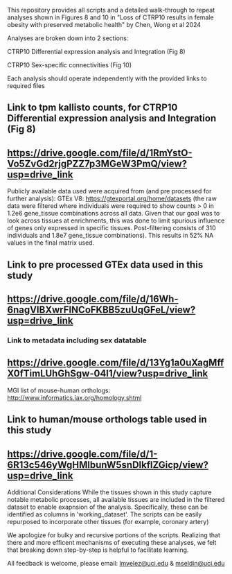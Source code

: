 
This repository provides all scripts and a detailed walk-through to repeat analyses shown in Figures 8 and 10 in "Loss of CTRP10 results in female obesity with preserved metabolic health" by Chen, Wong et al 2024


Analyses are broken down into 2 sections:

CTRP10 Differential expression analysis and Integration (Fig 8)

CTRP10 Sex-specific connectivities (Fig 10)

Each analysis should operate independently with the provided links to required files

## Link to tpm kallisto counts, for CTRP10 Differential expression analysis and Integration (Fig 8)
## https://drive.google.com/file/d/1RmYstO-Vo5ZvGd2rjgPZZ7p3MGeW3PmQ/view?usp=drive_link

Publicly available data used were acquired from (and pre processed for further analysis):
GTEx V8: https://gtexportal.org/home/datasets (the raw data were filtered where individuals were required to show counts > 0 in 1.2e6 gene_tissue combinations across all data. Given that our goal was to look across tissues at enrichments, this was done to limit spurious influence of genes only expressed in specific tissues. Post-filtering consists of 310 individuals and 1.8e7 gene_tissue combinations). This results in 52% NA values in the final matrix used.
## Link to pre processed GTEx data used in this study
## https://drive.google.com/file/d/16Wh-6nagVIBXwrFINCoFKBB5zuUqGFeL/view?usp=drive_link
### Link to metadata including sex datatable
## https://drive.google.com/file/d/13Yg1a0uXagMffX0fTimLUhGhSgw-04I1/view?usp=drive_link

MGI list of mouse-human orthologs: http://www.informatics.jax.org/homology.shtml
## Link to human/mouse orthologs table used in this study
## https://drive.google.com/file/d/1-6R13c546yWgHMlbunW5snDlkflZGicp/view?usp=drive_link

Additional Considerations
While the tissues shown in this study capture notable metabolic processes, all available tissues are included in the filtered dataset to enable exapnsion of the analysis. Specifically, these can be identified as columns in 'working_dataset'. The scripts can be easily repurposed to incorporate other tissues (for example, coronary artery)

We apologize for bulky and recursive portions of the scripts. Realizing that there and more efficent mechanisms of executing these analyses, we felt that breaking down step-by-step is helpful to facilitate learning.

All feedback is welcome, please email: lmvelez@uci.edu & mseldin@uci.edu
